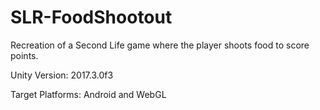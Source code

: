 # SLR-FoodShootout
Recreation of a Second Life game where the player shoots food to score points.

Unity Version: 2017.3.0f3

Target Platforms: Android and WebGL
